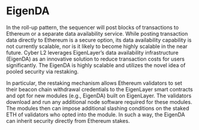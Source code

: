 # EigenDA

In the roll-up pattern, the sequencer will post blocks of transactions to Ethereum or a separate data availability service. While posting transaction data directly to Ethereum is a secure option, its data availability capability is not currently scalable, nor is it likely to become highly scalable in the near future. Cyber L2 leverages EigenLayer’s data availability infrastructure (EigenDA) as an innovative solution to reduce transaction costs for users significantly. The EigenDA is highly scalable and utilizes the novel idea of pooled security via restaking.

In particular, the restaking mechanism allows Ethereum validators to set their beacon chain withdrawal credentials to the EigenLayer smart contracts and opt for new modules (e.g., EigenDA) built on EigenLayer. The validators download and run any additional node software required for these modules. The modules then can impose additional slashing conditions on the staked ETH of validators who opted into the module. In such a way, the EigenDA can inherit security directly from Ethereum stakes.

